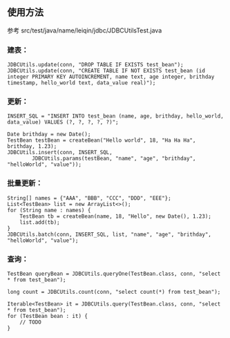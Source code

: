 ## 使用方法

参考 src/test/java/name/leiqin/jdbc/JDBCUtilsTest.java

### 建表：

	JDBCUtils.update(conn, "DROP TABLE IF EXISTS test_bean");
	JDBCUtils.update(conn, "CREATE TABLE IF NOT EXISTS test_bean (id integer PRIMARY KEY AUTOINCREMENT, name text, age integer, brithday timestamp, hello_world text, data_value real)");

### 更新：

	INSERT_SQL = "INSERT INTO test_bean (name, age, brithday, hello_world, data_value) VALUES (?, ?, ?, ?, ?)";

	Date brithday = new Date();
	TestBean testBean = createBean("Hello world", 18, "Ha Ha Ha", brithday, 1.23);	
	JDBCUtils.insert(conn, INSERT_SQL,
			JDBCUtils.params(testBean, "name", "age", "brithday", "helloWorld", "value"));

### 批量更新：

	String[] names = {"AAA", "BBB", "CCC", "DDD", "EEE"};
	List<TestBean> list = new ArrayList<>();
	for (String name : names) {
		TestBean tb = createBean(name, 18, "Hello", new Date(), 1.23);
		list.add(tb);
	}
	JDBCUtils.batch(conn, INSERT_SQL, list, "name", "age", "brithday", "helloWorld", "value");

### 查询：

	TestBean queryBean = JDBCUtils.queryOne(TestBean.class, conn, "select * from test_bean");

	long count = JDBCUtils.count(conn, "select count(*) from test_bean");

	Iterable<TestBean> it = JDBCUtils.query(TestBean.class, conn, "select * from test_bean");
	for (TestBean bean : it) {
		// TODO
	}

